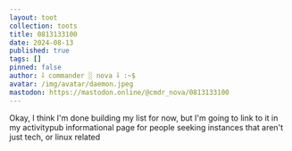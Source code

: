 ```yaml
---
layout: toot
collection: toots
title: 0813133100
date: 2024-08-13
published: true
tags: []
pinned: false
author: ⸸ commander ░ nova ⸸ :~$
avatar: /img/avatar/daemon.jpeg
mastodon: https://mastodon.online/@cmdr_nova/0813133100
---
```


Okay, I think I'm done building my list for now, but I'm going to link to it in my activitypub informational page for people seeking instances that aren't just tech, or linux related
